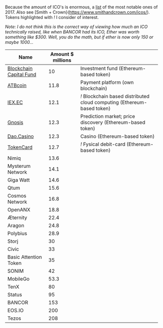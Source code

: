 Because the amount of ICO's is enormous, a [list](https://next.autonomous.com/download-token-mania/) of the most notable ones of 2017. Also see [Smith + Crown}(https://www.smithandcrown.com/icos/). Tokens highlighted with *!* I consider of interest.

*Note: I do not think this is the correct way of viewing how much an ICO technically raised, like when BANCOR had its ICO, Ether was worth something like $300. Well, you do the math, but if ether is now only 150 or maybe 1000...*

| Name | Amount $ millions |  |
| --------- | -------- | -------- |
| [Blockchain Capital Fund](http://blockchain.capital/) | 10 | Investment fund (Ethereum-based token) |
| [ATBcoin](https://atbcoin.com/) | 11.8 | Payment platform (own blockchain)  |
| [IEX.EC](http://iex.ec/) | 12.1 | *!* Blockchain based distributed cloud computing (Ethereum-based token) |
| [Gnosis](https://gnosis.pm/) | 12.3 | Prediction market; price discovery (Ethereum-based token) |
| [Dao.Casino](https://dao.casino/) | 12.3 | Casino (Ethereum-based token) |
| [TokenCard](https://tokencard.io/) | 12.7 | *!* Fysical debit-card (Ethereum-based token) | 
| Nimiq | 13.6 |  |
| Mysterum Network | 14.1 |  |
| Giga Watt | 14.6 |  |
| Qtum | 15.6 |  |
| Cosmos Network | 16.8 |  |
| OpenANX | 18.8 |  |
| Æternity | 22.4 |  |
| Aragon | 24.8 |  |
| Polybius | 28.9 |  |
| Storj | 30 |  |
| Civic | 33 |  |
| Basic Attention Token | 35 |  |
| SONIM | 42 |  |
| MobileGo | 53.3 |  |
| TenX | 80 |  |
| Status | 95 |  |
| BANCOR | 153 |  |
| EOS.IO | 200 |  |
| Tezos | 208 |  |
